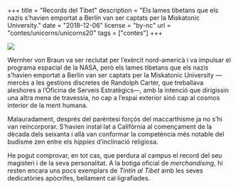+++
title = "Records del Tibet"
description = "Els lames tibetans que els nazis s’havien emportat a Berlín van ser captats per la Miskatonic University."
date = "2018-12-06"
license = "by-nc"
url = "contes/unicorns/unicorns20"
tags = ["contes"]
+++

<img class="drawing" src="/contes/unicorns/tovallons/200/19.jpg">

Wernher von Braun va ser reclutat per l’exèrcit nord-americà i va impulsar el programa espacial de la NASA, però els lames tibetans que els nazis s’havien emportat a Berlín van ser captats per la Miskatonic University —mercès a les gestions discretes de Randolph Carter, que treballava aleshores a l’Oficina de Serveis Estratègics—, amb la intenció que dirigissin una altra mena de travessia, no cap a l’espai exterior sinó cap al cosmos interior de la ment humana.

Malauradament, després del parèntesi forçós del maccarthisme ja no s’hi van reincorporar. S’havien instal·lat a Califòrnia al començament de la dècada dels seixanta i allà van conformar la competència més notable del budisme zen entre els *hippies* d’inclinació religiosa.

He pogut comprovar, en tot cas, que perdura al campus el record del seu magisteri i de la seva personalitat. A la botiga oficial de *merchandising*, hi resten encara uns pocs exemplars de *Tintín al Tibet* amb les seves dedicatòries apòcrifes, bellament cal·ligrafiades.


